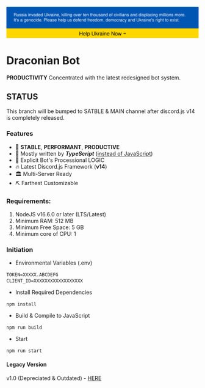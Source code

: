 [![SWUbanner](https://raw.githubusercontent.com/vshymanskyy/StandWithUkraine/main/banner2-direct.svg)](https://vshymanskyy.github.io/StandWithUkraine)

# Draconian Bot

**PRODUCTIVITY** Concentrated with the latest redesigned bot system.

## STATUS

This branch will be bumped to SATBLE & MAIN channel after discord.js v14 is completely released.

### Features

- :rocket: **STABLE**, **PERFORMANT**, **PRODUCTIVE**
- 🧰 Mostly written by **_TypeScript_** ([instead of JavaScript](https://medium.com/swlh/the-major-benefits-of-using-typescript-aa8553f5e2ed))
- 🧠 Explicit Bot's Processional LOGIC
- :fire: Latest Discord.js Framework (**v14**)
- 🏛️ Multi-Server Ready
- ⛏ Farthest Customizable

### Requirements:

1. NodeJS v16.6.0 or later (LTS/Latest)
2. Minimum RAM: 512 MB
3. Minimum Free Space: 5 GB
4. Minimum core of CPU: 1

### Initiation

- Environmental Variables (.env)

```
TOKEN=XXXXX.ABCDEFG
CLIENT_ID=XXXXXXXXXXXXXXXXXX
```

- Install Required Dependencies

```
npm install
```

- Build & Compile to JavaScript

```
npm run build
```

- Start

```
npm run start
```

#### Legacy Version

v1.0 (Depreciated & Outdated) - [HERE](https://github.com/RealKoolisw/DraconianBot/tree/v1.0-deprecated)
